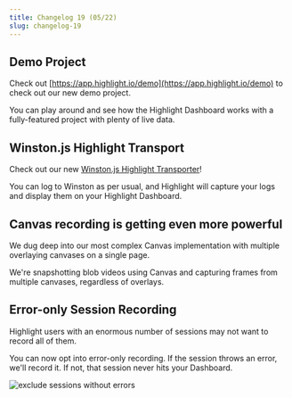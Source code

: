 ```yaml
---
title: Changelog 19 (05/22)
slug: changelog-19
---
```


## Demo Project

Check out [https://app.highlight.io/demo](https://app.highlight.io/demo) to check out our new demo project.

You can play around and see how the Highlight Dashboard works with a fully-featured project with plenty of live data.

## Winston.js Highlight Transport

Check out our new [Winston.js Highlight Transporter](https://www.highlight.io/docs/getting-started/backend-logging/js/winston)!

You can log to Winston as per usual, and Highlight will capture your logs and display them on your Highlight Dashboard.

## Canvas recording is getting even more powerful

We dug deep into our most complex Canvas implementation with multiple overlaying canvases on a single page.

We're snapshotting blob videos using Canvas and capturing frames from multiple canvases, regardless of overlays.

## Error-only Session Recording

Highlight users with an enormous number of sessions may not want to record all of them.

You can now opt into error-only recording. If the session throws an error, we'll record it. If not, that session never hits your Dashboard.

![exclude sessions without errors](/images/changelog/exclude-sessions-without-errors.png)